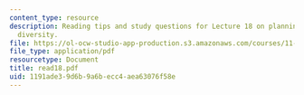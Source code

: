 ```yaml
---
content_type: resource
description: Reading tips and study questions for Lecture 18 on planning and social
  diversity.
file: https://ol-ocw-studio-app-production.s3.amazonaws.com/courses/11-201-gateway-planning-action-fall-2007/1191ade39d6b9a6becc4aea63076f58e_read18.pdf
file_type: application/pdf
resourcetype: Document
title: read18.pdf
uid: 1191ade3-9d6b-9a6b-ecc4-aea63076f58e
---
```

